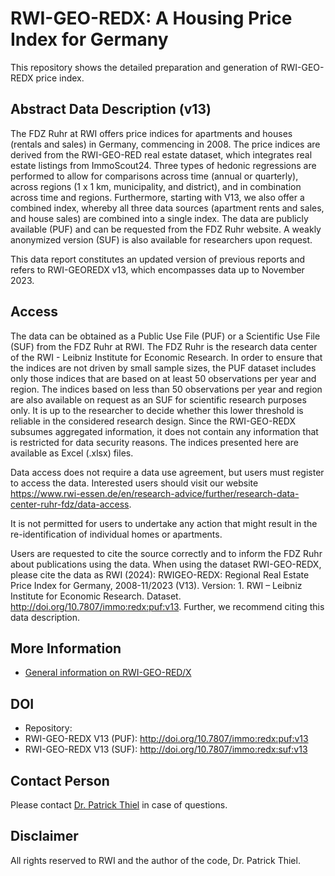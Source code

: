 # RWI-GEO-REDX: A Housing Price Index for Germany

This repository shows the detailed preparation and generation of RWI-GEO-REDX price index.

## Abstract Data Description (v13)

The FDZ Ruhr at RWI offers price indices for apartments and houses (rentals and sales) in Germany, commencing in 2008. The price indices are derived from the RWI-GEO-RED real estate dataset, which integrates real estate listings from ImmoScout24. Three types of hedonic regressions are performed to allow for comparisons across time (annual or quarterly), across regions (1 x 1 km, municipality, and district), and in combination across time and regions. Furthermore, starting with V13, we also offer a combined index, whereby all three data sources (apartment rents and sales, and house sales) are combined into a single index. The data are publicly available (PUF) and can be requested from the FDZ Ruhr website. A weakly anonymized version (SUF) is also available for researchers upon request.

This data report constitutes an updated version of previous reports and refers to RWI-GEOREDX v13, which encompasses data up to November 2023.

## Access

The data can be obtained as a Public Use File (PUF) or a Scientific Use File (SUF) from the FDZ Ruhr at RWI. The FDZ Ruhr is the research data center of the RWI - Leibniz Institute for Economic Research. In order to ensure that the indices are not driven by small sample sizes, the PUF dataset includes only those indices that are based on at least 50 observations per year and region. The indices based on less than 50 observations per year and region are also available on request as an SUF for scientific research purposes only. It is up to the researcher to decide whether this lower threshold is reliable in the considered research design. Since the RWI-GEO-REDX subsumes aggregated information, it does not contain any information that is restricted for data security reasons. The indices presented here are available as Excel (.xlsx) files.

Data access does not require a data use agreement, but users must register to access the data. Interested users should visit our website https://www.rwi-essen.de/en/research-advice/further/research-data-center-ruhr-fdz/data-access.

It is not permitted for users to undertake any action that might result in the re-identification of individual homes or apartments.

Users are requested to cite the source correctly and to inform the FDZ Ruhr about publications using the data. When using the dataset RWI-GEO-REDX, please cite the data as RWI (2024): RWIGEO-REDX: Regional Real Estate Price Index for Germany, 2008-11/2023 (V13). Version: 1. RWI – Leibniz Institute for Economic Research. Dataset. http://doi.org/10.7807/immo:redx:puf:v13. Further, we recommend citing this data description.

## More Information

- [General information on RWI-GEO-RED/X](https://www.rwi-essen.de/en/research-advice/further/research-data-center-ruhr-fdz/data-sets/rwi-geo-red/x-real-estate-data-and-price-indices)
<!-- - [Data report RWI-GEO-REDX v13](https://www.rwi-essen.de/fileadmin/user_upload/RWI/FDZ/Datenbeschreibung-REDXv11.pdf). Please cite the data report as: Thiel (2024), FDZ Data Description: Regional Real Estate Price Index for Germany, 2008-06/2023 (V13), RWI Projektberichte, Essen -->

## DOI
- Repository:
- RWI-GEO-REDX V13 (PUF): http://doi.org/10.7807/immo:redx:puf:v13
- RWI-GEO-REDX V13 (SUF): http://doi.org/10.7807/immo:redx:suf:v13

## Contact Person

Please contact [Dr. Patrick Thiel](https://www.rwi-essen.de/rwi/team/person/patrick-thiel) in case of questions.

## Disclaimer

All rights reserved to RWI and the author of the code, Dr. Patrick Thiel.